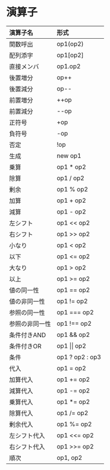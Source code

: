 
# 演算子

|演算子名|形式|
|:--|:--|
|関数呼出|op1(op2)|
|配列添字|op1[op2]|
|直接メンバ|op1.op2|
|後置増分|op++|
|後置減分|op--|
|前置増分|++op|
|前置減分|--op|
|正符号|+op|
|負符号|-op|
|否定|!op|
|生成|new op1|
|乗算|op1 * op2|
|除算|op1 / op2|
|剰余|op1 % op2|
|加算|op1 + op2|
|減算|op1 - op2|
|左シフト|op1 << op2|
|右シフト|op1 >> op2|
|小なり|op1 < op2|
|以下|op1 <= op2|
|大なり|op1 > op2|
|以上|op1 >= op2|
|値の同一性|op1 == op2|
|値の非同一性|op1 != op2|
|参照の同一性|op1 === op2|
|参照の非同一性|op1 !== op2|
|条件付きAND|op1 && op2|
|条件付きOR|op1 \|\| op2|
|条件|op1 ? op2 : op3|
|代入|op1 = op2|
|加算代入|op1 += op2|
|減算代入|op1 -= op2|
|乗算代入|op1 *= op2|
|除算代入|op1 /= op2|
|剰余代入|op1 %= op2|
|左シフト代入|op1 <<= op2|
|右シフト代入|op1 >>= op2|
|順次|op1, op2|
